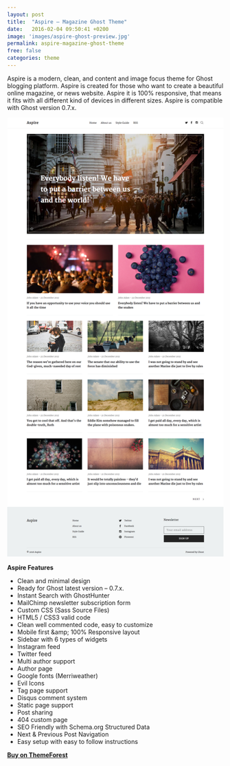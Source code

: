 ```yaml
---
layout: post
title:  "Aspire – Magazine Ghost Theme"
date:   2016-02-04 09:50:41 +0200
image: 'images/aspire-ghost-preview.jpg'
permalink: aspire-magazine-ghost-theme
free: false
categories: theme
---
```


Aspire is a modern, clean, and content and image focus theme for Ghost blogging platform. Aspire is created for those who want to create a beautiful online magazine, or news website. Aspire it is 100% responsive, that means it fits with all different kind of devices in different sizes. Aspire is compatible with Ghost version 0.7.x.

![aspire-ghost-full-preview](/images/aspire-ghost-full-preview.png)

**Aspire Features**

- Clean and minimal design
- Ready for Ghost latest version – 0.7.x.
- Instant Search with GhostHunter
- MailChimp newsletter subscription form
- Custom CSS (Sass Source Files)
- HTML5 / CSS3 valid code
- Clean well commented code, easy to customize
- Mobile first &amp;amp; 100% Responsive layout
- Sidebar with 6 types of widgets
- Instagram feed
- Twitter feed
- Multi author support
- Author page
- Google fonts (Merriweather)
- Evil Icons
- Tag page support
- Disqus comment system
- Static page support
- Post sharing
- 404 custom page
- SEO Friendly with Schema.org Structured Data
- Next &amp; Previous Post Navigation
- Easy setup with easy to follow instructions

<strong><a class="button button--success" href="http://themeforest.net/item/aspire-news-magazine-clean-ghost-theme/14230254" target="_blank">Buy on ThemeForest</a></strong>